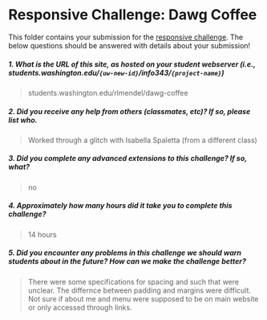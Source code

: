 # Responsive Challenge: Dawg Coffee

This folder contains your submission for the [responsive challenge](http://faculty.washington.edu/mikefree/info343/#/challenges/responsive). The below questions should be answered with details about your submission!

##### 1. What is the URL of this site, as hosted on your student webserver (i.e., students.washington.edu/<code>{uw-new-id}</code>/info343/<code>{project-name}</code>) #####
> students.washington.edu/rlmendel/dawg-coffee


##### 2. Did you receive any help from others (classmates, etc)? If so, please list who. #####
> Worked through a glitch with Isabella Spaletta (from a different class)

##### 3. Did you complete any advanced extensions to this challenge? If so, what? #####
> no

##### 4. Approximately how many hours did it take you to complete this challenge? #####
> 14 hours

##### 5. Did you encounter any problems in this challenge we should warn students about in the future? How can we make the challenge better? #####
> There were some specifications for spacing and such that were unclear.  The differnce between padding and margins were difficult.  Not sure if about me and menu were supposed to be on main website or only accessed through links.  

